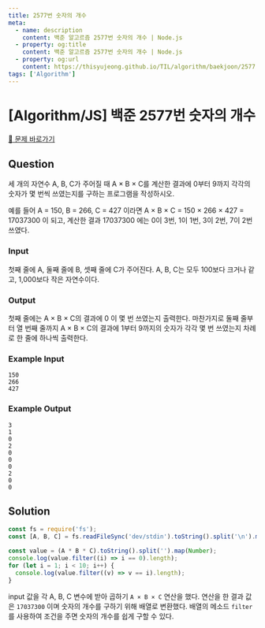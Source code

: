 ```yaml
---
title: 2577번 숫자의 개수
meta:
  - name: description
    content: 백준 알고르즘 2577번 숫자의 개수 | Node.js
  - property: og:title
    content: 백준 알고르즘 2577번 숫자의 개수 | Node.js
  - property: og:url
    content: https://thisyujeong.github.io/TIL/algorithm/baekjoon/2577.html
tags: ['Algorithm']
---
```


# [Algorithm/JS] 백준 2577번 숫자의 개수

[🔗 문제 바로가기](https://www.acmicpc.net/problem/2577)

## Question

세 개의 자연수 A, B, C가 주어질 때 A × B × C를 계산한 결과에 0부터 9까지 각각의 숫자가 몇 번씩 쓰였는지를 구하는 프로그램을 작성하시오.

예를 들어 A = 150, B = 266, C = 427 이라면 A × B × C = 150 × 266 × 427 = 17037300 이 되고, 계산한 결과 17037300 에는 0이 3번, 1이 1번, 3이 2번, 7이 2번 쓰였다.

### Input

첫째 줄에 A, 둘째 줄에 B, 셋째 줄에 C가 주어진다. A, B, C는 모두 100보다 크거나 같고, 1,000보다 작은 자연수이다.

### Output

첫째 줄에는 A × B × C의 결과에 0 이 몇 번 쓰였는지 출력한다. 마찬가지로 둘째 줄부터 열 번째 줄까지 A × B × C의 결과에 1부터 9까지의 숫자가 각각 몇 번 쓰였는지 차례로 한 줄에 하나씩 출력한다.

### Example Input

```
150
266
427
```

### Example Output

```
3
1
0
2
0
0
0
2
0
0
```

## Solution

```js
const fs = require('fs');
const [A, B, C] = fs.readFileSync('dev/stdin').toString().split('\n').map(Number);

const value = (A * B * C).toString().split('').map(Number);
console.log(value.filter((i) => i == 0).length);
for (let i = 1; i < 10; i++) {
  console.log(value.filter((v) => v == i).length);
}
```

input 값을 각 A, B, C 변수에 받아 곱하기 `A × B × C` 연산을 했다. 연산을 한 결과 값은 `17037300` 이며 숫자의 개수를 구하기 위해 배열로 변환했다. 배열의 메소드 `filter`를 사용하여 조건을 주면 숫자의 개수를 쉽게 구할 수 있다.
